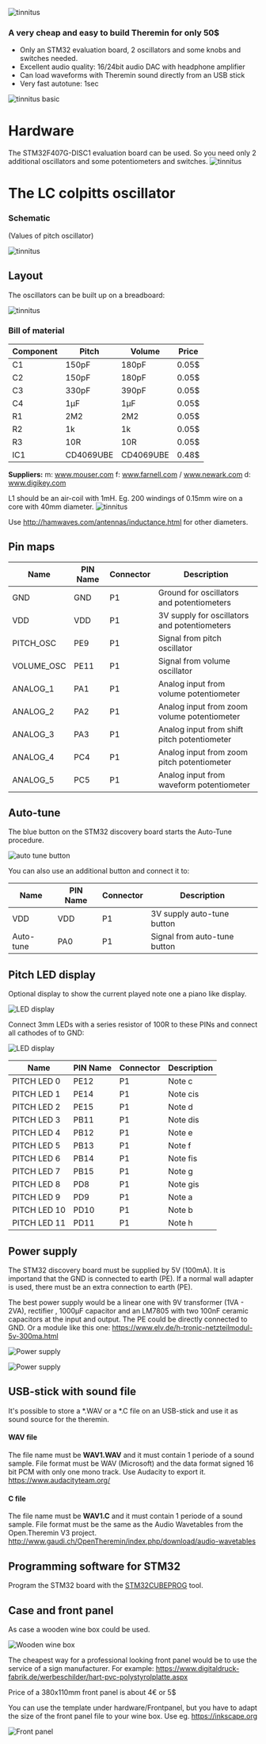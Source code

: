![tinnitus](pics/tinnitus_logo.png "logo")

### A very cheap and easy to build Theremin for only 50$

* Only an STM32 evaluation board, 2 oscillators and some knobs and switches needed.
* Excellent audio quality: 16/24bit audio DAC with headphone amplifier
* Can load waveforms with Theremin sound directly from an USB stick
* Very fast autotune: 1sec


![tinnitus basic](pics/tinnitus_basic.png "tinnitus basic")

# Hardware
The STM32F407G-DISC1 evaluation board can be used.
So you need only 2 additional oscillators and some potentiometers and switches.
![tinnitus](pics/system.png "System tinnitus theremin")

# The LC colpitts oscillator

### Schematic
(Values of pitch oscillator)

![tinnitus](pics/tinnitus_osc_sch.png "tinnitus oscillator schematic")

## Layout
The oscillators can be built up on a breadboard:

![tinnitus](pics/tinnitus_osc_pcb_thd.png "tinnitus oscillator built on a breadboard")

### Bill of material
| Component     | Pitch        | Volume       | Price |
| ------------- | ------------ | ------------ | ----- |
| C1            | 150pF        | 180pF        | 0.05$ |
| C2            | 150pF        | 180pF        | 0.05$ |
| C3            | 330pF        | 390pF        | 0.05$ |
| C4            | 1µF          | 1µF          | 0.05$ |
| R1            | 2M2          | 2M2          | 0.05$ |
| R2            | 1k           | 1k           | 0.05$ |
| R3            | 10R          | 10R          | 0.05$ |
| IC1           | CD4069UBE    | CD4069UBE    | 0.48$ |

**Suppliers:**
m: www.mouser.com
f: www.farnell.com / www.newark.com
d: www.digikey.com

L1 should be an air-coil with 1mH. Eg. 200 windings of 0.15mm wire on a core with 40mm diameter.
![tinnitus](pics/aircoil.png "tinnitus air coild")

Use http://hamwaves.com/antennas/inductance.html for other diameters.




## Pin maps

| Name       | PIN Name | Connector | Description                                    |
| ---------- | -------- | --------- | ---------------------------------------------- |
| GND        | GND      | P1        | Ground for oscillators and potentiometers      |
| VDD        | VDD      | P1        | 3V supply for oscillators and potentiometers   |
| PITCH_OSC  | PE9      | P1        | Signal from pitch oscillator                   |
| VOLUME_OSC | PE11     | P1        | Signal from volume oscillator                  |
| ANALOG_1   | PA1      | P1        | Analog input from volume potentiometer         |
| ANALOG_2   | PA2      | P1        | Analog input from zoom volume potentiometer    |
| ANALOG_3   | PA3      | P1        | Analog input from shift pitch potentiometer    |
| ANALOG_4   | PC4      | P1        | Analog input from zoom pitch potentiometer     |
| ANALOG_5   | PC5      | P1        | Analog input from waveform potentiometer       |



## Auto-tune
The blue button on the STM32 discovery board starts the Auto-Tune procedure.

![auto tune button](pics/auto_tune.png "auto tune")

You can also use an additional button and connect it to:

| Name       | PIN Name | Connector | Description                   |
| ---------- | -------- | --------- | ----------------------------- |
| VDD        | VDD      | P1        | 3V supply auto-tune button    |
| Auto-tune  | PA0      | P1        | Signal from auto-tune button  |

## Pitch LED display
Optional display to show the current played note one a piano like display.

![LED display](pics/led_display.png "LED display")

Connect 3mm LEDs with a series resistor of 100R to these PINs and connect all
cathodes of to GND:

![LED display](pics/leds.png "LED display")

| Name         | PIN Name | Connector | Description                                    |
| ------------ | -------- | --------- | ------------------------ |
| PITCH LED 0  | PE12     | P1        | Note c                   |
| PITCH LED 1  | PE14     | P1        | Note cis                 |
| PITCH LED 2  | PE15     | P1        | Note d                   |
| PITCH LED 3  | PB11     | P1        | Note dis                 |
| PITCH LED 4  | PB12     | P1        | Note e                   |
| PITCH LED 5  | PB13     | P1        | Note f                   |
| PITCH LED 6  | PB14     | P1        | Note fis                 |
| PITCH LED 7  | PB15     | P1        | Note g                   |
| PITCH LED 8  | PD8      | P1        | Note gis                 |
| PITCH LED 9  | PD9      | P1        | Note a                   |
| PITCH LED 10 | PD10     | P1        | Note b                   |
| PITCH LED 11 | PD11     | P1        | Note h                   |


## Power supply
The STM32 discovery board must be supplied by 5V (100mA). It is importand that the GND is connected to earth (PE). If a normal wall adapter is used, there must be an extra connection to earth (PE).

The best power supply would be a linear one with 9V transformer (1VA - 2VA), rectifier , 1000µF capacitor and an LM7805 with two 100nF ceramic capacitors at the input and output. The PE could be directly connected to GND. Or a module like this one: https://www.elv.de/h-tronic-netzteilmodul-5v-300ma.html

![Power supply](pics/power_supply_sch.png "power supply")

![Power supply](pics/power_supply.png "power supply")


## USB-stick with sound file
It's possible to store a \*.WAV or a \*.C file on an USB-stick and use it as sound source for the theremin.
#### WAV file
The file name must be **WAV1.WAV** and it must contain 1 periode of a sound sample. File format must be WAV (Microsoft) and the data format signed 16 bit PCM with only one mono track. Use Audacity to export it. https://www.audacityteam.org/ 
#### C file
The file name must be **WAV1.C** and it must contain 1 periode of a sound sample. File format must be the same as the Audio Wavetables from the Open.Theremin V3 project. http://www.gaudi.ch/OpenTheremin/index.php/download/audio-wavetables 


## Programming software for STM32
Program the STM32 board with the [STM32CUBEPROG](http://www.st.com/content/st_com/en/products/development-tools/software-development-tools/stm32-software-development-tools/stm32-programmers/stm32cubeprog.html) tool.

## Case and front panel
As case a wooden wine box could be used.

![Wooden wine box](pics/wine_box.jpg "Wooden wine box")

The cheapest way for a professional looking front panel would be to use the service of a sign manufacturer. For example:
https://www.digitaldruck-fabrik.de/werbeschilder/hart-pvc-polystyrolplatte.aspx

Price of a 380x110mm front panel is about 4€ or 5$

You can use the template under hardware/Frontpanel, but you have to adapt the size of the front panel file to your wine box. Use eg. https://inkscape.org

![Front panel](pics/frontpanel.png "Front panel")

